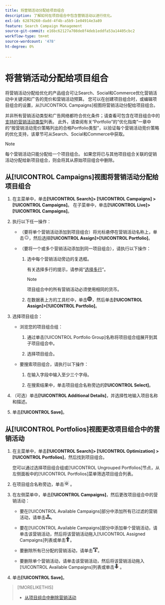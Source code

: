 ```yaml
---
title: 将营销活动分配给项目组合
description: 了解如何在项目组合中包含营销活动以进行优化。
exl-id: 62876260-dadd-4f4b-a5b9-1e04914e3a89
feature: Search Campaign Management
source-git-commit: e16bc62127a708de8f4deb1eddfa53a14405cbc2
workflow-type: tm+mt
source-wordcount: '478'
ht-degree: 0%

---
```


# 将营销活动分配给项目组合

将营销活动分配给优化的产品组合可让Search、Social和Commerce优化营销活动中关键词和广告的竞价和营销活动预算。 您可以在创建项目组合时，或编辑项目组合的设置，从[!UICONTROL Campaigns]视图将营销活动分配给项目组合。

并非所有营销活动类型和广告网络都符合优化条件；请查看可包含在项目组合中的[支持的营销活动类型](/help/search-social-commerce/introduction/supported-inventory.md)列表。 此外，请查阅有关“Portfolio”的“优化指南”一章中的“按营销活动竞价策略列出的合格Portfolio类型”，以验证每个营销活动竞价策略的优化支持，该章节可从Search、Social和Commerce中获取。<!-- verify convention for referencing Optimization Guide here -->

>[!NOTE]
>
>每个营销活动只能分配给一个项目组合。 如果您将已与其他项目组合关联的促销活动分配给新项目组合，则会将其从原始项目组合中删除。

## 从[!UICONTROL Campaigns]视图将营销活动分配给项目组合

1. 在主菜单中，单击&#x200B;**[!UICONTROL Search]> [!UICONTROL Campaigns] >[!UICONTROL Campaigns]**。 在子菜单中，单击&#x200B;**[!UICONTROL Live]>[!UICONTROL Campaigns]**。

1. 执行以下任一操作：

   * （要将单个营销活动添加到项目组合）将光标悬停在营销活动名称上，单击![菜单按钮](/help/search-social-commerce/assets/arrow-dropdown-menu.png "菜单按钮")，然后选择&#x200B;**[!UICONTROL Assign]>[!UICONTROL Portfolio]**。

   * （要将一个或多个营销活动添加到同一项目组合），请执行以下操作：

      1. 选中每个营销活动旁边的复选框。

         有关选择多行的提示，请参阅“[选择多行](/help/search-social-commerce/common-tasks/navigation-editing-selection/multiple-rows-select.md)”。

         >[!NOTE]
         >
         >项目组合中的所有营销活动必须使用相同的货币。

      1. 在数据表上方的工具栏中，单击![更多](/help/search-social-commerce/assets/more.png "更多")，然后单击&#x200B;**[!UICONTROL Assign]>[!UICONTROL Portfolio]**。

1. 选择项目组合：

   * 浏览您的项目组合组：

      1. 通过单击[!UICONTROL Portfolio Group]名称将项目组合组展开到其子项目组合中。

      1. 选择项目组合。

   * 要搜索项目组合，请执行以下操作：

      1. 在输入字段中输入至少三个字母。

      1. 在搜索结果中，单击项目组合名称旁边的&#x200B;**[!UICONTROL Select]**。

1. （可选）单击&#x200B;**[!UICONTROL Additional Details]**，并选择性地输入项目名称和描述。

1. 单击&#x200B;**[!UICONTROL Save]**。

## 从[!UICONTROL Portfolios]视图更改项目组合中的营销活动

1. 在主菜单中，单击&#x200B;**[!UICONTROL Search]> [!UICONTROL Optimization] >[!UICONTROL Portfolios]**，然后找到项目组合。

   您可以通过选择项目组合组或[!UICONTROL Ungrouped Portfolios]节点，从左侧面板中的[!UICONTROL Portfolios]菜单筛选项目组合列表。

1. 在项目组合名称旁边，单击![查看/编辑设置按钮](/help/search-social-commerce/assets/settings.png "查看/编辑设置按钮") 。

1. 在左侧菜单中，单击&#x200B;**[!UICONTROL Campaigns]**，然后更改项目组合中的营销活动：

   * 要在[!UICONTROL Available Campaigns]部分中添加所有已过滤的营销活动，请单击![将所有营销活动分配给项目组合](/help/search-social-commerce/assets/arrow-assign-all.png "将所有营销活动分配给项目组合")。

   * 要在[!UICONTROL Available Campaigns]部分中添加单个营销活动，请单击该营销活动，然后将该营销活动拖入[!UICONTROL Assigned Campaigns]列表或单击![将营销活动分配给项目组合](/help/search-social-commerce/assets/arrow-assign.png "将营销活动分配给项目组合")。

   * 要删除所有已分配的营销活动，请单击![从项目组合中删除所有营销活动](/help/search-social-commerce/assets/arrow-remove-all.png "从项目组合中删除所有营销活动")。

   * 要删除单个营销活动，请单击该营销活动，然后将该营销活动拖入[!UICONTROL Available Campaigns]列表或单击![从项目组合中删除营销活动](/help/search-social-commerce/assets/arrow-remove.png "从项目组合中删除营销活动") 。

1. 单击&#x200B;**[!UICONTROL Save]**。

>[!MORELIKETHIS]
>
>* [从项目组合中删除营销活动](/help/search-social-commerce/campaign-management/campaign-remove-from-portfolio.md)
